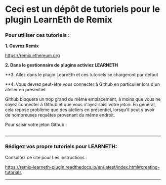 # Ceci est un dépôt de tutoriels pour le plugin LearnEth de Remix

### Pour utiliser ces tutoriels :

**1. Ouvrez Remix**

https://remix.ethereum.org

**2. Dans le gestionnaire de plugins activiez LEARNETH**

\*\*3. Allez dans le plugin LearnEth et ces tutoriels se chargeront par défaut

\*\*4. Vous devrez peut-être vous connecter à Github en particulier lors d'un atelier en présentiel

Github bloquera un trop grand du même emplacement, à moins que vous ne soyez connecter à Github et que vous n'ayez saisi votre jeton.  En général, cela repose problème que des ateliers en présentiel, lorsqu'il peut y avoir de nombreuses requêtes provenant du même endroit.

Pour saisir votre jeton Github :

```
```

---

### Rédigez vos propre tutoriels pour LEARNETH:

Consultez ce site pour Les instructions :

https://remix-learneth-plugin.readthedocs.io/en/latest/index.html#creating-tutorials

---

